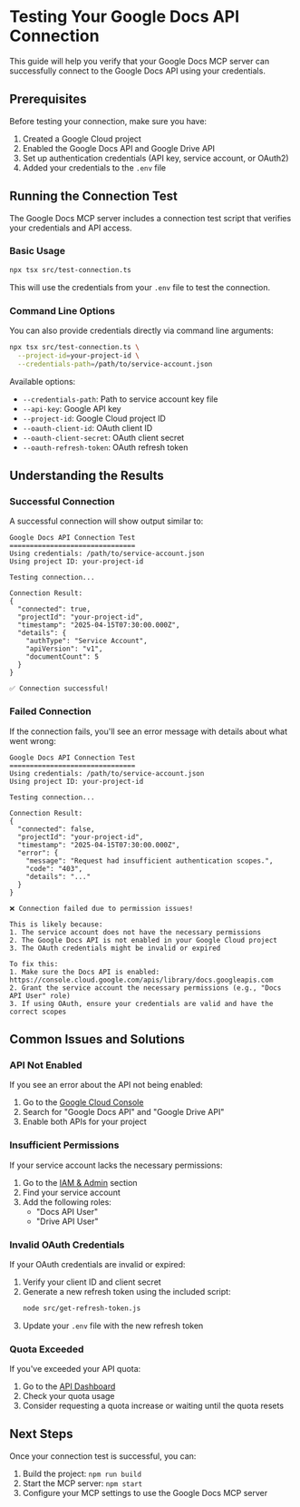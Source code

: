 # Testing Your Google Docs API Connection

This guide will help you verify that your Google Docs MCP server can successfully connect to the Google Docs API using your credentials.

## Prerequisites

Before testing your connection, make sure you have:

1. Created a Google Cloud project
2. Enabled the Google Docs API and Google Drive API
3. Set up authentication credentials (API key, service account, or OAuth2)
4. Added your credentials to the `.env` file

## Running the Connection Test

The Google Docs MCP server includes a connection test script that verifies your credentials and API access.

### Basic Usage

```bash
npx tsx src/test-connection.ts
```

This will use the credentials from your `.env` file to test the connection.

### Command Line Options

You can also provide credentials directly via command line arguments:

```bash
npx tsx src/test-connection.ts \
  --project-id=your-project-id \
  --credentials-path=/path/to/service-account.json
```

Available options:

- `--credentials-path`: Path to service account key file
- `--api-key`: Google API key
- `--project-id`: Google Cloud project ID
- `--oauth-client-id`: OAuth client ID
- `--oauth-client-secret`: OAuth client secret
- `--oauth-refresh-token`: OAuth refresh token

## Understanding the Results

### Successful Connection

A successful connection will show output similar to:

```
Google Docs API Connection Test
===============================
Using credentials: /path/to/service-account.json
Using project ID: your-project-id

Testing connection...

Connection Result:
{
  "connected": true,
  "projectId": "your-project-id",
  "timestamp": "2025-04-15T07:30:00.000Z",
  "details": {
    "authType": "Service Account",
    "apiVersion": "v1",
    "documentCount": 5
  }
}

✅ Connection successful!
```

### Failed Connection

If the connection fails, you'll see an error message with details about what went wrong:

```
Google Docs API Connection Test
===============================
Using credentials: /path/to/service-account.json
Using project ID: your-project-id

Testing connection...

Connection Result:
{
  "connected": false,
  "projectId": "your-project-id",
  "timestamp": "2025-04-15T07:30:00.000Z",
  "error": {
    "message": "Request had insufficient authentication scopes.",
    "code": "403",
    "details": "..."
  }
}

❌ Connection failed due to permission issues!

This is likely because:
1. The service account does not have the necessary permissions
2. The Google Docs API is not enabled in your Google Cloud project
3. The OAuth credentials might be invalid or expired

To fix this:
1. Make sure the Docs API is enabled: https://console.cloud.google.com/apis/library/docs.googleapis.com
2. Grant the service account the necessary permissions (e.g., "Docs API User" role)
3. If using OAuth, ensure your credentials are valid and have the correct scopes
```

## Common Issues and Solutions

### API Not Enabled

If you see an error about the API not being enabled:

1. Go to the [Google Cloud Console](https://console.cloud.google.com/apis/library)
2. Search for "Google Docs API" and "Google Drive API"
3. Enable both APIs for your project

### Insufficient Permissions

If your service account lacks the necessary permissions:

1. Go to the [IAM & Admin](https://console.cloud.google.com/iam-admin/iam) section
2. Find your service account
3. Add the following roles:
   - "Docs API User"
   - "Drive API User"

### Invalid OAuth Credentials

If your OAuth credentials are invalid or expired:

1. Verify your client ID and client secret
2. Generate a new refresh token using the included script:
   ```bash
   node src/get-refresh-token.js
   ```
3. Update your `.env` file with the new refresh token

### Quota Exceeded

If you've exceeded your API quota:

1. Go to the [API Dashboard](https://console.cloud.google.com/apis/dashboard)
2. Check your quota usage
3. Consider requesting a quota increase or waiting until the quota resets

## Next Steps

Once your connection test is successful, you can:

1. Build the project: `npm run build`
2. Start the MCP server: `npm start`
3. Configure your MCP settings to use the Google Docs MCP server
